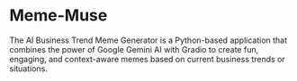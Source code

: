 # Meme-Muse
The AI Business Trend Meme Generator is a Python-based application that combines the power of Google Gemini AI with Gradio to create fun, engaging, and context-aware memes based on current business trends or situations.
